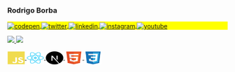  <h3> Rodrigo Borba </h3>
 
<p align="left" style="background:yellow">
      <a href="https://codepen.io/rjborba" target="_blank">
        <img align="center" src="https://img.shields.io/badge/-rjborba-05122A?style=flat&logo=codepen" alt="codepen"/>
      </a>
      <a href="https://twitter.com/rjborba" target="_blank">
        <img align="center" src="https://img.shields.io/badge/-rjborba-05122A?style=flat&logo=twitter" alt="twitter"/>  
      </a>
      <a href="https://linkedin.com/in/rjborba" target="_blank">
        <img align="center" src="https://img.shields.io/badge/-rjborba-05122A?style=flat&logo=linkedin" alt="linkedin"/>
      </a>
      <a href="https://instagram.com/rjborba" target="_blank">
      <img align="center" src="https://img.shields.io/badge/-rjborba-05122A?style=flat&logo=instagram" alt="instagram"/>
      </a>
      <a href="https://youtube.com/rjborba" target="_blank">
      <img align="center" src="https://img.shields.io/badge/-rjborba-05122A?style=flat&logo=youtube" alt="youtube"/>
      </a>
  </p>
  
 <div>
  <a href="https://github.com/rjborba">
  <img height="180em" src="https://github-readme-stats.vercel.app/api?username=rjborba&show_icons=true&theme=dracula&include_all_commits=true&count_private=true"/>
  <img height="180em" src="https://github-readme-stats.vercel.app/api/top-langs/?username=rjborba&layout=compact&langs_count=7&theme=dracula"/>
</div>
<div style="display: inline_block"><br>
  <img align="center" alt="rjborba-Js" height="30" width="40" src="https://raw.githubusercontent.com/devicons/devicon/master/icons/javascript/javascript-plain.svg">
  <img align="center" alt="rjborba-React" height="30" width="40" src="https://raw.githubusercontent.com/devicons/devicon/master/icons/react/react-original.svg">
  <img align="center" alt="rjborba-React" height="30" width="40" src="https://raw.githubusercontent.com/devicons/devicon/master/icons/nextjs/nextjs-original.svg">
  <img align="center" alt="rjborba-HTML" height="30" width="40" src="https://raw.githubusercontent.com/devicons/devicon/master/icons/html5/html5-original.svg">
  <img align="center" alt="rjborba-CSS" height="30" width="40" src="https://raw.githubusercontent.com/devicons/devicon/master/icons/css3/css3-original.svg">
</div>
 
  ##
 
<div> 
 
 
</div>
